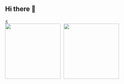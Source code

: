 ## Hi there 👋
<div>
<a href="https://github.com/Trentin1">
<<div style="display: flex; gap: 10px;">
  <img loading="lazy" height="180em" src="https://github-readme-stats.vercel.app/api?username=Trentin1&show_icons=true&theme=dracula&include_all_commits=true&count_private=true"/>
  <img loading="lazy" height="180em" src="https://github-readme-stats.vercel.app/api/top-langs/?username=Trentin1&layout=compact&langs_count=7&theme=dracula"/>
</div>



